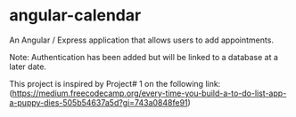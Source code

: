 # angular-calendar
An Angular / Express application that allows users to add appointments. 

Note: Authentication has been added but will be linked to a database at a later date.

This project is inspired by Project# 1 on the following link: (https://medium.freecodecamp.org/every-time-you-build-a-to-do-list-app-a-puppy-dies-505b54637a5d?gi=743a0848fe91)
